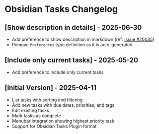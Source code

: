 # Obsidian Tasks Changelog

## [Show description in details] - 2025-06-30

- Add preference to show description in markdown (ref: [Issue #20035](https://github.com/raycast/extensions/issues/20035))
- Remove `Preferences` type definition as it is auto-generated

## [Include only current tasks] - 2025-05-20

- Add preference to include only current tasks

## [Initial Version] - 2025-04-11

- List tasks with sorting and filtering
- Add new tasks with due dates, priorities, and tags
- Edit existing tasks
- Mark tasks as complete
- Menubar integration showing highest priority task
- Support for Obsidian Tasks Plugin format
